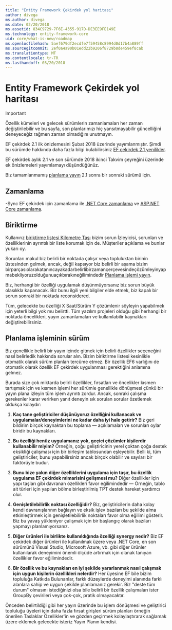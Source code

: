 ```yaml
---
title: "Entity Framework Çekirdek yol haritası"
author: divega
ms.author: divega
ms.date: 02/20/2018
ms.assetid: 834C9729-7F6E-4355-917D-DE3EE9FE149E
ms.technology: entity-framework-core
uid: core/what-is-new/roadmap
ms.openlocfilehash: 5aef679df2ecdfe7f59458c8994d0d17b4a889ff
ms.sourcegitcommit: 2ef0a4a90b01edd22b9206f8729b8de459ef8cab
ms.translationtype: MT
ms.contentlocale: tr-TR
ms.lasthandoff: 03/20/2018
---
```

# <a name="entity-framework-core-roadmap"></a>Entity Framework Çekirdek yol haritası

> [!IMPORTANT]
> Özellik kümeleri ve gelecek sürümlerin zamanlamaları her zaman değiştirilebilir ve bu sayfa, son planlarımızı hiç yansıtmayabilir güncelliğini deneyeceğiz rağmen zaman olmadığını unutmayın.

EF çekirdek 2.1 ilk önizlemesini Şubat 2018 üzerinde yayımlanmıştır. Şimdi bu sürümde hakkında daha fazla bilgi bulabilirsiniz [EF çekirdek 2.1 yenilikler](xref:core/what-is-new/ef-core-2.1).

EF çekirdek aylık 2.1 ve son sürümde 2018 ikinci Takvim çeyreğini üzerinde ek önizlemeleri yayımlamayı düşündüğünüz.

Biz tamamlanmamış [planlama yayın](#release-planning-process) 2.1 sonra bir sonraki sürümü için.

## <a name="schedule"></a>Zamanlama

-Sync EF çekirdek için zamanlama ile [.NET Core zamanlama](https://github.com/dotnet/core/blob/master/roadmap.md) ve [ASP.NET Core zamanlama](https://github.com/aspnet/Home/wiki/Roadmap).

## <a name="backlog"></a>Biriktirme

Kullanırız [biriktirme listesi Kilometre Taşı](https://github.com/aspnet/EntityFrameworkCore/issues?q=is%3Aopen+is%3Aissue+milestone%3ABacklog+sort%3Areactions-%2B1-desc) bizim sorun İzleyicisi, sorunları ve özelliklerinin ayrıntılı bir liste korumak için de. Müşteriler açıklama ve bunlar yukarı oy.

Sorunları makul biz belirli bir noktada çalışır veya topluluktan birinin üstesinden gelmek, ancak, değil kapsıyor biz belirli bir aşama bizim birparçasıolarakatanıncayakadarbelirlibirzamançerçevesindeçözümleyinyapmabekliyoruzolduğunuaçıkbırakıneğilimindedir [Planlama işlemi yayın](#release-planning-process).

Biz, herhangi bir özelliği uygulamak düşünmüyorsanız biz sorun büyük olasılıkla kapanacak. Biz bunu ilgili yeni bilgiler elde etmek, biz kapalı bir sorun sonraki bir noktada reconsidered.

Tüm, gelecekte bu özelliği X Saat/Sürüm Y çözümlenir söyleyin yapabilmek için yeterli bilgi yok mu belirtti. Tüm yazılım projeleri olduğu gibi herhangi bir noktada öncelikleri, yayın zamanlamaları ve kullanılabilir kaynakları değiştirebilirsiniz.

## <a name="release-planning-process"></a>Planlama işleminin sürüm

Biz genellikle belirli bir yayın içinde gitmek için belirli özellikler seçeneğini nasıl belirledik hakkında sorular alın. Bizim biriktirme listesi kesinlikle otomatik olarak sürüm planları tercüme etmez. Bir özellik EF6 varlığını de otomatik olarak özellik EF çekirdek uygulanması gerektiğini anlamına gelmez.

Burada size çok miktarda belirli özellikler, fırsatları ve öncelikler kısmen tartışmak için ve kısmen işlemi her sürümle genellikle dönüşmesi çünkü bir yayın plana izleyin tüm işlem ayrıntı zordur. Ancak, sonraki çalışma gerekenler karar verirken yanıt deneyin sık sorulan sorular özetlemek oldukça kolaydır:

1. **Kaç tane geliştiriciler düşünüyoruz özelliğini kullanacak ve uygulamalar/deneyimlerini ne kadar daha iyi hale getirir?** Biz geri bildirim birçok kaynaktan bu toplama — açıklamaları ve sorunları oylar biridir bu kaynakları.

2. **Bu özelliği henüz uygulamanız yok, geçici çözümler kişilerdir kullanabilir miyim?** Örneğin, çoğu geliştiricinin yerel çoktan çoğa destek eksikliği çalışması için bir birleşim tablosundan eşleyebilir. Belli ki, tüm geliştiriciler, bunu yapabilirsiniz ancak birçok olabilir ve sayıları bir faktörüyle budur.

3. **Bunu bize yakın diğer özelliklerini uygulama için taşır, bu özellik uygulama EF çekirdek mimarisini gelişmesi mu?** Diğer özellikler için yapı taşları gibi davranan özellikleri favor eğilimindedir — Örneğin, tablo ait türleri için yapılan bölme birleştirilmiş TPT destek hareket yardımcı olur.

4. **Genişletilebilirlik noktası özelliğidir?** Biz, geliştiricilerin daha kolay kendi davranışlarının bağlayın ve eksik işlev bazıları bu şekilde alma etkinleştirmek için genişletilebilirlik noktaları favor olma eğilimi gösterir. Biz bu yavaş yükleniyor çalışmak için bir başlangıç olarak bazıları yapmayı planlamıyorsanız.

5. **Diğer ürünleri ile birlikte kullanıldığında özelliği synergy nedir?** Biz EF çekirdek diğer ürünleri ile kullanılmak üzere veya .NET Core, en son sürümünü Visual Studio, Microsoft Azure, vb. gibi diğer ürünler kullanılarak deneyimini önemli ölçüde artırmak için olanak tanıyan özellikler favor eğilimindedir.

6. **Bir özellik ve bu kaynakları en iyi şekilde yararlanmak nasıl çalışmak için uygun kişilerin özellikleri nelerdir?** Her üyesine EF bile bizim topluluğa Katkıda Bulunanlar, farklı düzeylerde deneyimi alanında farklı alanlara sahip ve uygun şekilde planlamanız gerekir. Biz "deste tüm durum" olmasını istediğinizi olsa bile belirli bir özellik çalışmaları ister GroupBy çevirileri veya çok-çok, pratik olmayacaktır.

Önceden belirtildiği gibi her yayın üzerinde bu işlem dönüşmesi ve geliştirici topluluğu üyeleri için daha fazla fırsat girişleri sürüm planları örneğin önerilen Taslaklar Özellikler'in ve gözden geçirmek kolaylaştırarak sağlamak üzere eklemek gelecekte isteriz Yayın Planın kendisi.

